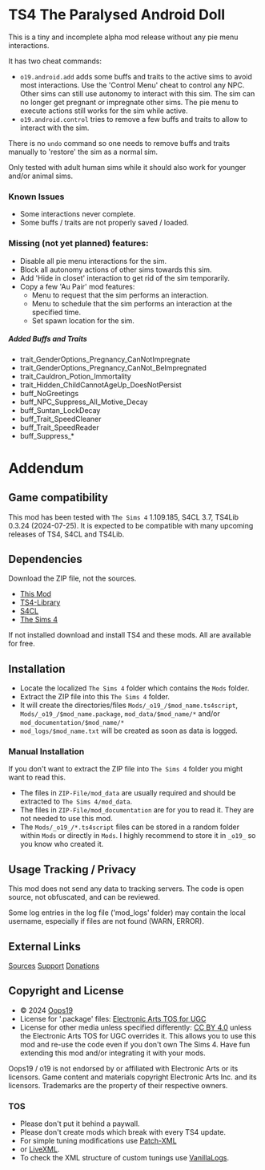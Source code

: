 # TS4 The Paralysed Android Doll
This is a tiny and incomplete alpha mod release without any pie menu interactions.

It has two cheat commands:
* `o19.android.add` adds some buffs and traits to the active sims to avoid most interactions. Use the 'Control Menu' cheat to control any NPC.
Other sims can still use autonomy to interact with this sim.
The sim can no longer get pregnant or impregnate other sims. The pie menu to execute actions still works for the sim while active.
* `o19.android.control` tries to remove a few buffs and traits to allow to interact with the sim.

There is no `undo` command so one needs to remove buffs and traits manually to 'restore' the sim as a normal sim.

Only tested with adult human sims while it should also work for younger and/or animal sims.

### Known Issues
* Some interactions never complete.
* Some buffs / traits are not properly saved / loaded.

### Missing (not yet planned) features:
* Disable all pie menu interactions for the sim.
* Block all autonomy actions of other sims towards this sim.
* Add 'Hide in closet' interaction to get rid of the sim temporarily.
* Copy a few 'Au Pair' mod features:
  * Menu to request that the sim performs an interaction.
  * Menu to schedule that the sim performs an interaction at the specified time.
  * Set spawn location for the sim.

##### Added Buffs and Traits
* trait_GenderOptions_Pregnancy_CanNotImpregnate
* trait_GenderOptions_Pregnancy_CanNot_BeImpregnated
* trait_Cauldron_Potion_Immortality
* trait_Hidden_ChildCannotAgeUp_DoesNotPersist
* buff_NoGreetings
* buff_NPC_Suppress_All_Motive_Decay
* buff_Suntan_LockDecay
* buff_Trait_SpeedCleaner
* buff_Trait_SpeedReader
* buff_Suppress_*


# Addendum

## Game compatibility
This mod has been tested with `The Sims 4` 1.109.185, S4CL 3.7, TS4Lib 0.3.24 (2024-07-25).
It is expected to be compatible with many upcoming releases of TS4, S4CL and TS4Lib.

## Dependencies
Download the ZIP file, not the sources.
* [This Mod](../../releases/latest)
* [TS4-Library](https://github.com/Oops19/TS4-Library/releases/latest)
* [S4CL](https://github.com/ColonolNutty/Sims4CommunityLibrary/releases/latest)
* [The Sims 4](https://www.ea.com/games/the-sims/the-sims-4)

If not installed download and install TS4 and these mods.
All are available for free.

## Installation
* Locate the localized `The Sims 4` folder which contains the `Mods` folder.
* Extract the ZIP file into this `The Sims 4` folder.
* It will create the directories/files `Mods/_o19_/$mod_name.ts4script`, `Mods/_o19_/$mod_name.package`, `mod_data/$mod_name/*` and/or `mod_documentation/$mod_name/*`
* `mod_logs/$mod_name.txt` will be created as soon as data is logged.

### Manual Installation
If you don't want to extract the ZIP file into `The Sims 4` folder you might want to read this. 
* The files in `ZIP-File/mod_data` are usually required and should be extracted to `The Sims 4/mod_data`.
* The files in `ZIP-File/mod_documentation` are for you to read it. They are not needed to use this mod.
* The `Mods/_o19_/*.ts4script` files can be stored in a random folder within `Mods` or directly in `Mods`. I highly recommend to store it in `_o19_` so you know who created it.

## Usage Tracking / Privacy
This mod does not send any data to tracking servers. The code is open source, not obfuscated, and can be reviewed.

Some log entries in the log file ('mod_logs' folder) may contain the local username, especially if files are not found (WARN, ERROR).

## External Links
[Sources](https://github.com/Oops19/)
[Support](https://discord.gg/d8X9aQ3jbm)
[Donations](https://www.patreon.com/o19)

## Copyright and License
* © 2024 [Oops19](https://github.com/Oops19)
* License for '.package' files: [Electronic Arts TOS for UGC](https://tos.ea.com/legalapp/WEBTERMS/US/en/PC/)  
* License for other media unless specified differently: [CC BY 4.0](https://creativecommons.org/licenses/by/4.0/) unless the Electronic Arts TOS for UGC overrides it.
This allows you to use this mod and re-use the code even if you don't own The Sims 4.
Have fun extending this mod and/or integrating it with your mods.

Oops19 / o19 is not endorsed by or affiliated with Electronic Arts or its licensors.
Game content and materials copyright Electronic Arts Inc. and its licensors. 
Trademarks are the property of their respective owners.

### TOS
* Please don't put it behind a paywall.
* Please don't create mods which break with every TS4 update.
* For simple tuning modifications use [Patch-XML](https://github.com/Oops19/TS4-PatchXML) 
* or [LiveXML](https://github.com/Oops19/TS4-LiveXML).
* To check the XML structure of custom tunings use [VanillaLogs](https://github.com/Oops19/TS4-VanillaLogs).
